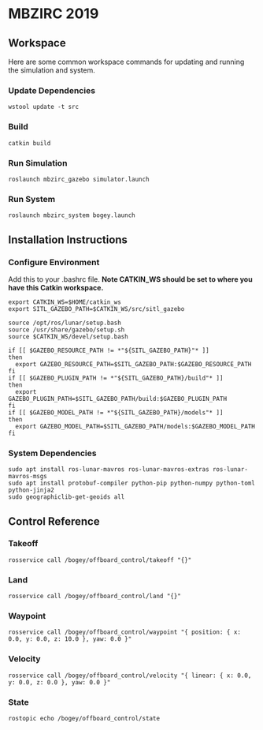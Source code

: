 # MBZIRC 2019

## Workspace

Here are some common workspace commands for updating and running the simulation and system.

### Update Dependencies

    wstool update -t src

### Build

    catkin build

### Run Simulation

    roslaunch mbzirc_gazebo simulator.launch

### Run System

    roslaunch mbzirc_system bogey.launch

## Installation Instructions

### Configure Environment

Add this to your .bashrc file. **Note CATKIN_WS should be set to where you have this Catkin workspace.**

    export CATKIN_WS=$HOME/catkin_ws
    export SITL_GAZEBO_PATH=$CATKIN_WS/src/sitl_gazebo

    source /opt/ros/lunar/setup.bash
    source /usr/share/gazebo/setup.sh
    source $CATKIN_WS/devel/setup.bash

    if [[ $GAZEBO_RESOURCE_PATH != *"${SITL_GAZEBO_PATH}"* ]]
    then
      export GAZEBO_RESOURCE_PATH=$SITL_GAZEBO_PATH:$GAZEBO_RESOURCE_PATH
    fi
    if [[ $GAZEBO_PLUGIN_PATH != *"${SITL_GAZEBO_PATH}/build"* ]]
    then
      export GAZEBO_PLUGIN_PATH=$SITL_GAZEBO_PATH/build:$GAZEBO_PLUGIN_PATH
    fi
    if [[ $GAZEBO_MODEL_PATH != *"${SITL_GAZEBO_PATH}/models"* ]]
    then
      export GAZEBO_MODEL_PATH=$SITL_GAZEBO_PATH/models:$GAZEBO_MODEL_PATH
    fi

### System Dependencies

    sudo apt install ros-lunar-mavros ros-lunar-mavros-extras ros-lunar-mavros-msgs
    sudo apt install protobuf-compiler python-pip python-numpy python-toml python-jinja2
    sudo geographiclib-get-geoids all

## Control Reference

### Takeoff

    rosservice call /bogey/offboard_control/takeoff "{}"

### Land

    rosservice call /bogey/offboard_control/land "{}"

### Waypoint

    rosservice call /bogey/offboard_control/waypoint "{ position: { x: 0.0, y: 0.0, z: 10.0 }, yaw: 0.0 }"

### Velocity

    rosservice call /bogey/offboard_control/velocity "{ linear: { x: 0.0, y: 0.0, z: 0.0 }, yaw: 0.0 }"

### State

    rostopic echo /bogey/offboard_control/state
